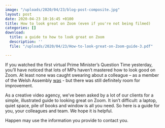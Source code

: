```yaml
---
image: "/uploads/2020/04/23/blog-post-composite.jpg"
layout: post
date: 2020-04-23 10:16:45 +0100
title: How to look great on Zoom (even if you're not being filmed)
categories: []
download:
  title: a guide to how to look great on Zoom
  description: ''
  file: "/uploads/2020/04/23/How-to-look-great-on-Zoom-guide-3.pdf"

---
```

If you watched the first virtual Prime Minister’s Question Time yesterday, you’ll have noticed that lots of MPs haven’t mastered how to look good on Zoom. At least none was caught swearing about a colleague – as a member of the Welsh Assembly [was](https://order-order.com/2020/04/22/watch-welsh-health-ministers-f-word-facetime-faux-pas/) - but there was still definitely room for improvement.

As a creative video agency, we’ve been asked by a lot of our clients for a simple, illustrated guide to looking great on Zoom. It isn’t difficult: a laptop, quiet space, pile of books and window is all you need. So here is a guide for you, your colleagues and team. We hope it is helpful.

Happen may use the information you provide to contact you.